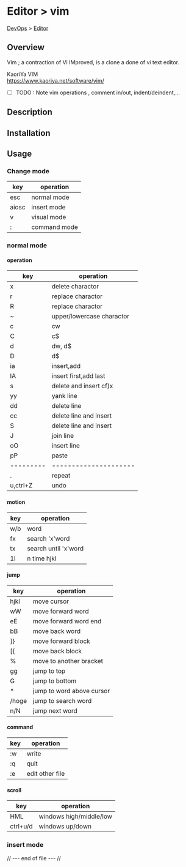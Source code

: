 # Editor > vim
[DevOps](../index.md) > [Editor](index.md)

## Overview
Vim ; a contraction of Vi IMproved, is a clone a done of vi text editor.

KaoriYa VIM  
https://www.kaoriya.net/software/vim/

- [ ] TODO : Note vim operations , comment in/out, indent/deindent,...

## Description

## Installation

## Usage

### Change mode
|key      |operation            |
|---------|---------------------|
|esc      |normal mode          |
|aiosc    |insert mode          |
|v        |visual mode          |
|:        |command mode         |

### normal mode
#### operation

|key      |operation            |
|---------|---------------------|
|x        |delete charactor     |
|r        |replace charactor    |
|R        |replace charactor    |
|~        |upper/lowercase charactor|
|c<motion>|cw                   |
|C        |c$                   |
|d<motion>|dw, d$               |
|D        |d$                   |
|ia       |insert,add           |
|IA       |insert first,add last|
|s        |delete and insert cf)x |
|yy       |yank line            |
|dd       |delete line          |
|cc       |delete line and insert  |
|S        |delete line and insert  |
|J        |join line            |
|oO       |insert line          |
|pP       |paste                |
|---------|---------------------|
|.        |repeat               |
|u,ctrl+Z |undo                 |

#### motion
|key  |operation            |
|-----|---------------------|
|w/b  |word                 |
|fx   |search 'x'word       |
|tx   |search until 'x'word |
|1l   |n time hjkl          |

#### jump
|key  |operation            |
|-----|---------------------|
|hjkl |move cursor          |
|wW   |move forward word    |
|eE   |move forward word end |
|bB   |move back word       |
|]}   |move forward block   |
|[{   |move back block      |
|%    |move to another bracket |
|gg   |jump to top          |
|G    |jump to bottom       |
|*    |jump to word above cursor |
|/hoge|jump to search word  |
|n/N  |jump next word       |

#### command

|key  |operation       |
|-----|----------------|
|:w   |write           |
|:q   |quit            |
|:e   |edit other file |

#### scroll
|key  |operation            |
|-----|---------------------|
|HML  |windows high/middle/low   |
|ctrl+u/d |windows up/down       |

### insert mode


// --- end of file --- //
